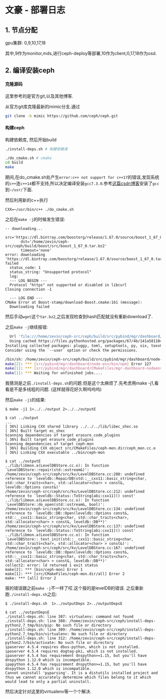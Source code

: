 # 文豪 - 部署日志

## 1. 节点分配

gpu集群: 0,9,10,17,18

其中,9作为monitor,mds,进行ceph-deploy等部署,10作为client;0,17,18作为osd.

## 2. 编译安装ceph

#### 克隆源码

这里参考的是官方git,以及其他博客.

从官方git库克隆最新的mimic分支.通过

``` bash
git clone -b mimic https://github.com/ceph/ceph.git
```

#### 构建ceph

构建依赖库, 然后开始build

``` bash
./install-deps.sh # 构建依赖库

./do_cmake.sh # cmake
cd build
make
```

期间,在do_cmake.sh处产生`error:c++ not support for c++17`的错误,发现系统的`c++`连`c++14`都不支持,所以决定编译安装`gcc7.3.0`.参考[这篇csdn博客](https://blog.csdn.net/zhaojianting/article/details/81095120)安装了`gcc`到`~/usr/`下面.

然后利用新的c++执行
```
CXX=~/usr/bin/c++ ./do_cmake.sh
```
之后在`make -j`的时候发生错误:
```
-- downloading...
       src='https://dl.bintray.com/boostorg/release/1.67.0/source/boost_1_67_0.tar.bz2'
       dst='/home/zevin/ceph-src/ceph/build/boost/src/boost_1_67_0.tar.bz2'
       timeout='none'
error: downloading 'https://dl.bintray.com/boostorg/release/1.67.0/source/boost_1_67_0.tar.bz2' failed
  status_code: 1
  status_string: "Unsupported protocol"
  log:
  --- LOG BEGIN ---
  Protocol "https" not supported or disabled in libcurl
Closing connection -1

  --- LOG END ---
CMake Error at Boost-stamp/download-Boost.cmake:161 (message):
  Downloading failed
```

然后手动`wget`这个`tar.bz2`,之后发现检查到hash匹配就没有重新download了.

之后`make -j`继续报错:

``` bash
  Url 'file:///home/zevin/ceph-src/ceph/build/src/pybind/mgr/dashboard/wheelhouse' is ignored: it is neither a file nor a directory.
  Using cached https://files.pythonhosted.org/packages/67/4b/141a581104b1f6397bfa78ac9d43d8ad29a7ca43ea90a2d863fe3056e86a/six-1.11.0-py2.py3-none-any.whl
Installing collected packages: pluggy, toml, setuptools, py, six, toxvCould not install packages due to an EnvironmentError: [Errno 13] Permission denied: '/usr/lib/python3.4/site-packages/pluggy'
Consider using the `--user` option or check the permissions.

/bin/sh: /home/zevin/ceph-src/ceph/build/src/pybind/mgr/dashboard/node-env/bin/pip: No such file or directory
make[2]: *** [src/pybind/mgr/dashboard/node-env/bin/npm] Error 127
make[1]: *** [src/pybind/mgr/dashboard/CMakeFiles/mgr-dashboard-nodeenv.dir/all] Error 2
make[1]: *** Waiting for unfinished jobs....
```

我猜测是之前`./install-deps.sh`的问题.但是这个太麻烦了.先考虑用make -j1,看看是不是多线程的问题.
(这样就得花好久啊呜呜呜)   

然后`make -j1`的结果:
``` text
$ make -j1 1>../../output 2>../../outputE

$ cat ../output
...
[ 36%] Linking CXX shared library ../../../lib/libec_shec.so
[ 36%] Built target ec_shec
Scanning dependencies of target erasure_code_plugins
[ 36%] Built target erasure_code_plugins
Scanning dependencies of target ceph-mon
[ 36%] Building CXX object src/CMakeFiles/ceph-mon.dir/ceph_mon.cc.o
[ 36%] Linking CXX executable ../bin/ceph-mon

$ cat ../outputE
../lib/libmon.a(LevelDBStore.cc.o): In function `LevelDBStore::repair(std::ostream&)':
/home/zevin/ceph-src/ceph/src/kv/LevelDBStore.cc:208: undefined reference to `leveldb::RepairDB(std::__cxx11::basic_string<char, std::char_traits<char>, std::allocator<char> > const&, leveldb::Options const&)'
/home/zevin/ceph-src/ceph/src/kv/LevelDBStore.cc:212: undefined reference to `leveldb::Status::ToString[abi:cxx11]() const'
../lib/libmon.a(LevelDBStore.cc.o): In function `LevelDBStore::do_open(std::ostream&, bool)':
/home/zevin/ceph-src/ceph/src/kv/LevelDBStore.cc:134: undefined reference to `leveldb::DB::Open(leveldb::Options const&, std::__cxx11::basic_string<char, std::char_traits<char>, std::allocator<char> > const&, leveldb::DB**)'
/home/zevin/ceph-src/ceph/src/kv/LevelDBStore.cc:137: undefined reference to `leveldb::Status::ToString[abi:cxx11]() const'
../lib/libmon.a(LevelDBStore.cc.o): In function `LevelDBStore::_test_init(std::__cxx11::basic_string<char, std::char_traits<char>, std::allocator<char> > const&)':
/home/zevin/ceph-src/ceph/src/kv/LevelDBStore.cc:167: undefined reference to `leveldb::DB::Open(leveldb::Options const&, std::__cxx11::basic_string<char, std::char_traits<char>, std::allocator<char> > const&, leveldb::DB**)'
collect2: error: ld returned 1 exit status
make[2]: *** [bin/ceph-mon] Error 1
make[1]: *** [src/CMakeFiles/ceph-mon.dir/all] Error 2
make: *** [all] Error 2

```

报的错误跟之前`make -j`不一样了哎.这个报的是levelDB的错误.
之后重新跑`./install-deps.sh`之后:

``` text
$ ./install-deps.sh  1>../outputDeps 2>../outputDepsE

$ cat ../outputDepsE
./install-deps.sh: line 307: virtualenv: command not found
./install-deps.sh: line 308: /home/zevin/ceph-src/ceph/install-deps-python2.7_tmp/bin/pip: No such file or directory
./install-deps.sh: line 309: /home/zevin/ceph-src/ceph/install-deps-python2.7_tmp/bin/virtualenv: No such file or directory
./install-deps.sh: line 312: /home/zevin/ceph-src/ceph/install-deps-python2.7/bin/activate: No such file or directory
ipaserver 4.5.4 requires dbus-python, which is not installed.
ipaserver 4.5.4 requires dogtag-pki, which is not installed.
ipaserver 4.5.4 has requirement dnspython>=1.15, but you'll have dnspython 1.12.0 which is incompatible.
ipapython 4.5.4 has requirement dnspython>=1.15, but you'll have dnspython 1.12.0 which is incompatible.
Cannot uninstall 'pyparsing'. It is a distutils installed project and thus we cannot accurately determine which files belong to it which would lead to only a partial uninstall.

```

然后决定针对这里的virtualenv等一个个解决.
